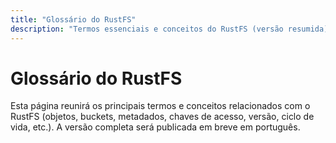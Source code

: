 ```yaml
---
title: "Glossário do RustFS"
description: "Termos essenciais e conceitos do RustFS (versão resumida)"
---
```


# Glossário do RustFS

Esta página reunirá os principais termos e conceitos relacionados com o RustFS (objetos, buckets, metadados, chaves de acesso, versão, ciclo de vida, etc.). A versão completa será publicada em breve em português.